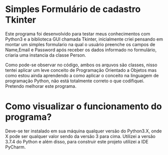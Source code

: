 # Simples Formulário de cadastro Tkinter

Este programa foi desenvolvido para testar meus conhecimentos com Python3 e a biblioteca GUI chamada Tkinter, inicialmente criei pensando em montar um simples formulario na qual o usuário preenche os campos de Name,Email e Password após receber os dados informado no formulário, criaria uma instancia da classe Person.

Como pode-se observar no código, ambos os arquvos são classes, nisso tentei aplicar um leve conceito de Programação Orientado a Objetos mas como estou ainda aprendendo a como aplicar o conceito na linguagem de programação Python, não está totalmente correto o que codifiquei. Pretendo melhorar este programa.
 

# Como visualizar o funcionamento do programa?

Deve-se ter instalado em sua máquina qualquer versão do Python3.X, onde X pode ser qualquer valor sendo da versão 3 para cima. Utilizei a versão 3.7.4 do Python e além disso, para  construir este projeto utilizei a IDE PyCharm.




